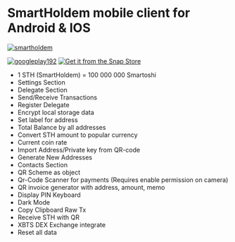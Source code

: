 # SmartHoldem mobile client for Android &amp; IOS

[![smartholdem](https://snapcraft.io//smartholdem/badge.svg)](https://snapcraft.io/smartholdem)

[![googleplay192](https://user-images.githubusercontent.com/9394904/62034254-56551b00-b1f6-11e9-9e71-7d8e5c7564e3.png)](https://play.google.com/store/apps/details?id=io.smartholdem.client) [![Get it from the Snap Store](https://snapcraft.io/static/images/badges/en/snap-store-white.svg)](https://snapcraft.io/smartholdem)

- 1 STH (SmartHoldem) = 100 000 000 Smartoshi
- Settings Section
- Delegate Section
- Send/Receive Transactions
- Register Delegate
- Encrypt local storage data
- Set label for address
- Total Balance by all addresses
- Convert STH amount to popular currency
- Current coin rate
- Import Address/Private key from QR-code
- Generate New Addresses
- Contacts Section
- QR Scheme as object
- Qr-Code Scanner for payments (Requires enable permission on camera)
- QR invoice generator with address, amount, memo
- Display PIN Keyboard
- Dark Mode
- Copy Clipboard Raw Tx
- Receive STH with QR
- XBTS DEX Exchange integrate
- Reset all data



